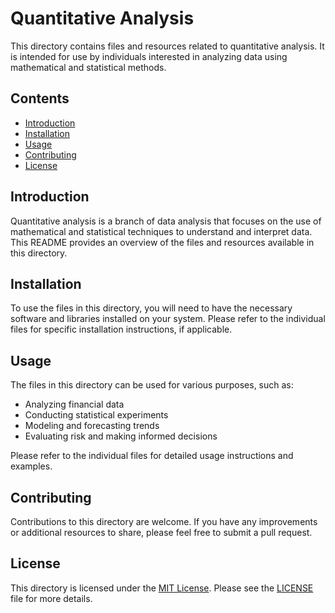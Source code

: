 # Quantitative Analysis

This directory contains files and resources related to quantitative analysis. It is intended for use by individuals interested in analyzing data using mathematical and statistical methods.

## Contents

- [Introduction](#introduction)
- [Installation](#installation)
- [Usage](#usage)
- [Contributing](#contributing)
- [License](#license)

## Introduction

Quantitative analysis is a branch of data analysis that focuses on the use of mathematical and statistical techniques to understand and interpret data. This README provides an overview of the files and resources available in this directory.

## Installation

To use the files in this directory, you will need to have the necessary software and libraries installed on your system. Please refer to the individual files for specific installation instructions, if applicable.

## Usage

The files in this directory can be used for various purposes, such as:

- Analyzing financial data
- Conducting statistical experiments
- Modeling and forecasting trends
- Evaluating risk and making informed decisions

Please refer to the individual files for detailed usage instructions and examples.

## Contributing

Contributions to this directory are welcome. If you have any improvements or additional resources to share, please feel free to submit a pull request.

## License

This directory is licensed under the [MIT License](LICENSE). Please see the [LICENSE](LICENSE) file for more details.
